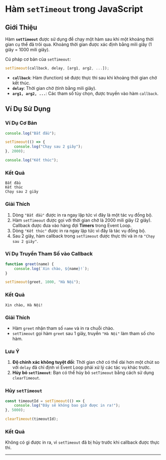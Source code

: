 # Hàm `setTimeout` trong JavaScript

## Giới Thiệu

Hàm **`setTimeout`** được sử dụng để chạy một hàm sau khi một khoảng thời gian cụ thể đã trôi qua. Khoảng thời gian được xác định bằng mili giây (1 giây = 1000 mili giây).

Cú pháp cơ bản của `setTimeout`:

```javascript
setTimeout(callback, delay, [arg1, arg2, ...]);
```

- **`callback`**: Hàm (function) sẽ được thực thi sau khi khoảng thời gian chờ kết thúc.
- **`delay`**: Thời gian chờ (tính bằng mili giây).
- **`arg1, arg2, ...`**: Các tham số tùy chọn, được truyền vào hàm `callback`.

## Ví Dụ Sử Dụng

### Ví Dụ Cơ Bản

```javascript
console.log("Bắt đầu");

setTimeout(() => {
    console.log("Chạy sau 2 giây");
}, 2000);

console.log("Kết thúc");
```

### Kết Quả

```plaintext
Bắt đầu
Kết thúc
Chạy sau 2 giây
```

### Giải Thích

1. Dòng `"Bắt đầu"` được in ra ngay lập tức vì đây là một tác vụ đồng bộ.
2. Hàm `setTimeout` được gọi với thời gian chờ là 2000 mili giây (2 giây). Callback được đưa vào hàng đợi **Timers** trong Event Loop.
3. Dòng `"Kết thúc"` được in ra ngay lập tức vì đây là tác vụ đồng bộ.
4. Sau 2 giây, hàm callback trong `setTimeout` được thực thi và in ra `"Chạy sau 2 giây"`.

### Ví Dụ Truyền Tham Số vào Callback

```javascript
function greet(name) {
    console.log(`Xin chào, ${name}!`);
}

setTimeout(greet, 1000, "Hà Nội");
```

### Kết Quả

```plaintext
Xin chào, Hà Nội!
```

### Giải Thích

- Hàm `greet` nhận tham số `name` và in ra chuỗi chào.
- `setTimeout` gọi hàm `greet` sau 1 giây, truyền `"Hà Nội"` làm tham số cho hàm.

### Lưu Ý

1. **Độ chính xác không tuyệt đối**: Thời gian chờ có thể dài hơn một chút so với `delay` đã chỉ định vì Event Loop phải xử lý các tác vụ khác trước.
2. **Hủy bỏ `setTimeout`**: Bạn có thể hủy bỏ `setTimeout` bằng cách sử dụng `clearTimeout`.

### Hủy `setTimeout`

```javascript
const timeoutId = setTimeout(() => {
    console.log("Đây sẽ không bao giờ được in ra!");
}, 5000);

clearTimeout(timeoutId);
```

### Kết Quả

Không có gì được in ra, vì `setTimeout` đã bị hủy trước khi callback được thực thi.

---
